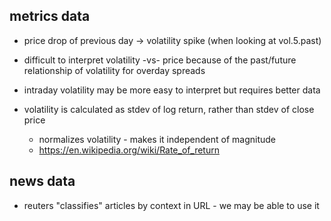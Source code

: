 
## metrics data
- price drop of previous day -> volatility spike (when looking at vol.5.past)
- difficult to interpret volatility -vs- price because of the past/future relationship of volatility for overday spreads
- intraday volatility may be more easy to interpret but requires better data

- volatility is calculated as stdev of log return, rather than stdev of close price
    - normalizes volatility - makes it independent of magnitude
    - https://en.wikipedia.org/wiki/Rate_of_return

## news data
- reuters "classifies" articles by context in URL - we may be able to use it
